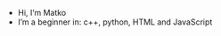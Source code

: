 - Hi, I’m Matko
- I’m a beginner in: c++, python, HTML and JavaScript


<!---
L-Matko/L-Matko is a ✨ special ✨ repository because its `README.md` (this file) appears on your GitHub profile.
You can click the Preview link to take a look at your changes.
--->
